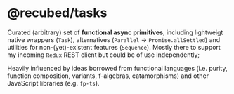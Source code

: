 # @recubed/tasks

Curated (arbitrary) set of **functional async primitives**, including lightweigt native wrappers (`Task`), alternatives (`Parallel` -> `Promise.allSettled`) and utilities for non-(yet)-existent features (`Sequence`). Mostly there to support my incoming `Redux` REST client but could be of use independently;

Heavily influenced by ideas borrowed from functional languages (i.e. purity, function composition, variants, f-algebras, catamorphisms) and other JavaScript libraries (e.g. `fp-ts`).
